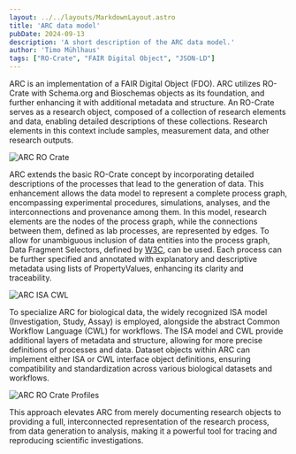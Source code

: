 ```yaml
---
layout: ../../layouts/MarkdownLayout.astro
title: 'ARC data model'
pubDate: 2024-09-13
description: 'A short description of the ARC data model.'
author: 'Timo Mühlhaus'
tags: ["RO-Crate", "FAIR Digital Object", "JSON-LD"]
---
```


ARC is an implementation of a FAIR Digital Object (FDO). ARC utilizes RO-Crate with Schema.org and Bioschemas objects as its foundation, and further enhancing it with additional metadata and structure. An RO-Crate serves as a research object, composed of a collection of research elements and data, enabling detailed descriptions of these collections. Research elements in this context include samples, measurement data, and other research outputs.

![ARC RO Crate](/arc-website/arc-ro-crate.png)

ARC extends the basic RO-Crate concept by incorporating detailed descriptions of the processes that lead to the generation of data. This enhancement allows the data model to represent a complete process graph, encompassing experimental procedures, simulations, analyses, and the interconnections and provenance among them.
In this model, research elements are the nodes of the process graph, while the connections between them, defined as lab processes, are represented by edges. To allow for unambiguous inclusion of data entities into the process graph, Data Fragment Selectors, defined by [W3C]({{W3C}}), can be used.
Each process can be further specified and annotated with explanatory and descriptive metadata using lists of PropertyValues, enhancing its clarity and traceability.

![ARC ISA CWL](/arc-website/ARC-isa-cwl-decorations.png)

To specialize ARC for biological data, the widely recognized ISA model (Investigation, Study, Assay) is employed, alongside the abstract Common Workflow Language (CWL) for workflows. The ISA model and CWL provide additional layers of metadata and structure, allowing for more precise definitions of processes and data. Dataset objects within ARC can implement either ISA or CWL interface object definitions, ensuring compatibility and standardization across various biological datasets and workflows.

![ARC RO Crate Profiles](/arc-website/arc-ro-crate-profiles.png)

This approach elevates ARC from merely documenting research objects to providing a full, interconnected representation of the research process, from data generation to analysis, making it a powerful tool for tracing and reproducing scientific investigations.

